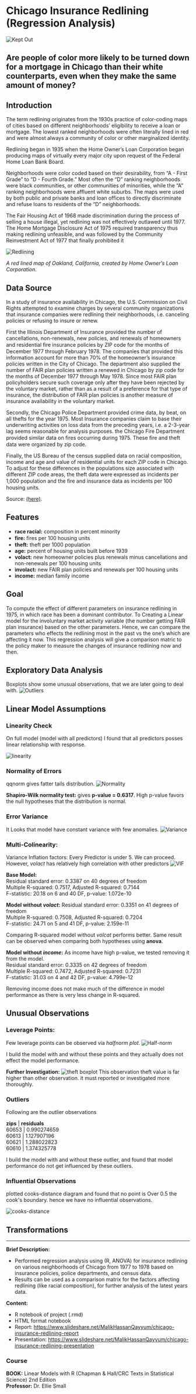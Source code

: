 # Chicago Insurance Redlining (Regression Analysis) 

![Kept Out](images/redlining-lead.jpg)

## Are people of color more likely to be turned down for a mortgage in Chicago than their white counterparts, even when they make the same amount of money?

## Introduction #
The term redlining originates from the 1930s practice of color-coding maps of cities based on different neighborhoods’ eligibility to receive a loan or mortgage. The lowest ranked neighborhoods were often literally lined in red and were almost always a community of color or other marginalized identity.

Redlining began in 1935 when the Home Owner’s Loan Corporation began producing maps of virtually every major city upon request of the Federal Home Loan Bank Board.

Neighborhoods were color coded based on their desirability, from “A - First Grade” to “D - Fourth Grade.” Most often the “D” ranking neighborhoods were black communities, or other communities of minorities, while the “A” ranking neighborhoods were affluent white suburbs.
The maps were used by both public and private banks and loan offices to directly discriminate and refuse loans to residents of the “D” neighborhoods.

The Fair Housing Act of 1968 made discrimination during the process of selling a house illegal, yet redlining was not effectively outlawed until 1977. The Home Mortgage Disclosure Act of 1975 required transparency thus making redlining unfeasible, and was followed by the Community Reinvestment Act of 1977 that finally prohibited it

![Redlining](images/redlining.png)

*A red lined map of Oakland, California, created by Home Owner’s Loan Corporation.*

## Data Source #

In a study of insurance availability in Chicago, the U.S. Commission on Civil Rights attempted to examine charges by several community organizations that insurance companies were redlining their neighborhoods, i.e. canceling policies or refusing to insure or renew.

First the Illinois Department of Insurance provided the number of cancellations, non-renewals, new policies, and renewals of homeowners and residential ﬁre insurance policies by ZIP code for the months of December 1977 through February 1978. The companies that provided this information account for more than 70% of the homeowner’s insurance policies written in the City of Chicago. The department also supplied the number of FAIR plan policies written a renewed in Chicago by zip code for the months of December 1977 through May 1978. Since most FAIR plan policyholders secure such coverage only after they have been rejected by the voluntary market, rather than as a result of a preference for that type of insurance, the distribution of FAIR plan policies is another measure of insurance availability in the voluntary market.

Secondly, the Chicago Police Department provided crime data, by beat, on all thefts for the year 1975. Most Insurance companies claim to base their underwriting activities on loss data from the preceding years, i.e. a 2-3-year lag seems reasonable for analysis purposes. the Chicago Fire Department provided similar data on ﬁres occurring during 1975. These ﬁre and theft data were organized by zip code.

Finally, the US Bureau of the census supplied data on racial composition, income and age and value of residential units for each ZIP code in Chicago. To adjust for these differences in the populations size associated with different ZIP code areas, the theft data were expressed as incidents per 1,000 population and the ﬁre and insurance data as incidents per 100 housing units.

Source: [(here)](https://rdrr.io/cran/faraway/man/chredlin.html).

## Features #

- **race racial:** composition in percent minority
- **fire:** ﬁres per 100 housing units
- **theft:** theft per 1000 population
- **age:** percent of housing units built before 1939
- **volact:** new homeowner policies plus renewals minus cancellations and non-renewals per 100 housing units
- **involact:** new FAIR plan policies and renewals per 100 housing units
- **income:** median family income

## Goal #
To compute the effect of different parameters on insurance redlining in 1975, in which race has been a dominant contributor. To Creating a Linear model for the involuntary market activity variable (the number getting FAIR plan insurance) based on the other parameters. Hence, we can compare the parameters who effects the redlining most in the past vs the one’s which are affecting it now. This regression analysis will give a comparison matric to the policy maker to measure the changes of insurance redlining now and then.  


## Exploratory Data Analysis #
Boxplots show some unusual observations, that we are later going to deal with.
![Outliers](images/boxplot1.png)


## Linear Model Assumptions ##
### Linearity Check
On full model (model with all predictors) I found that all predictors posses linear relationship with response.

![linearity](images/linearity.jpg)
### Normality of Errors 
qqnorm gives fatter tails distribution.
![Normality](images/qqnorm.jpg)

**Shapiro-Wilk normality test:** gives **p-value = 0.6317**. High p-value  favors the null hypotheses that the distribution is normal. 

### Error Variance 
It Looks that model have constant variance with few anomalies.
![Variance](images/ErrorVarience.jpg)


### Multi-Colinearity:
Variance Inflation factors:
Every Predictor is under 5. We can proceed. However, *volact* has relatively high correlation with other predictors
![VIF](images/vif.jpg)

**Base Model:**<br>
Residual standard error: 0.3387 on 40 degrees of freedom<br>
Multiple R-squared:  0.7517, Adjusted R-squared:  0.7144<br>
F-statistic: 20.18 on 6 and 40 DF,  p-value: 1.072e-10<br>


**Model without *volact*:**
Residual standard error: 0.3351 on 41 degrees of freedom<br>
Multiple R-squared:  0.7508, Adjusted R-squared:  0.7204<br>
F-statistic: 24.71 on 5 and 41 DF,  p-value: 2.159e-11<br>

Comparing R-squared model without *volcat* performs better. Same result can be observed when comparing both hypotheses using **anova**. 

**Model without *income*:** As income have high p-value, we tested removing it from the model.
<br> Residual standard error: 0.3335 on 42 degrees of freedom
<br> Multiple R-squared:  0.7472, Adjusted R-squared:  0.7231
<br> F-statistic: 31.03 on 4 and 42 DF,  p-value: 4.799e-12

Removing income does not make much of the difference in model performance as there is very less change in R-squared.


## Unusual Observations ##
### Leverage Points:
Few leverage points can be observed via *halfnorm plot*.
![Half-norm](images/halfnorm.jpg)

I build the model with and without these points and they actually does not effect the model performance. 

**Further Investigation:**
![theft boxplot](images/theft.jpg)
This observation theft value is far higher than other observation. it must reported or investigated more thoroughly.

### Outliers
Following are the outlier observations

**zips**  | **residuals** <br>
60653 | 0.990274659 <br>
60613 | 1.127907196 <br>
60621 |	1.288022823 <br>
60610 | 1.374325778 <br>

I build the model with and without these outlier, and found that model performance do not get influenced by these outliers. 

### Influential Observations
plotted cooks-distance diagram and found that no point is Over 0.5 the cook's boundary. hence we have no influential observations.

![cooks-distance](images/cooksdistance.jpg)

## Transformations ##

-----------------


**Brief Description:**
-	Performed regression analysis using (R, ANOVA) for insurance redlining on various neighborhoods of Chicago from 1977 to 1978 based on insurance policies, police departments, and census data.
-	Results can be used as a comparison matrix for the factors affecting redlining (like racial composition), for further analysis of the latest years data.


**Content:**

- R notebook of project (.rmd)
- HTML format notebook
- Report: https://www.slideshare.net/MalikHassanQayyum/chicago-insurance-redlining-report
- Presentation: https://www.slideshare.net/MalikHassanQayyum/chicago-insurance-redlining-presentation

### Course 
**BOOK:** Linear Models with R (Chapman & Hall/CRC Texts in Statistical Science) 2nd Edition<br>
**Professor:** Dr. Ellie Small<br>
<br>
